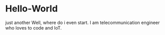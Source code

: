# Hello-World
just another
Well, where do i even start. I am telecommunication engineer who loves to code and IoT. 
